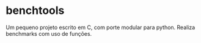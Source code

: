 # benchtools
Um pequeno projeto escrito em C, com porte modular para python. Realiza benchmarks com uso de funções.
